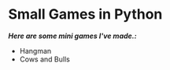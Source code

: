 

# Small Games in Python
**_Here are some mini games I've made.:_**

 - Hangman
 - Cows and Bulls

